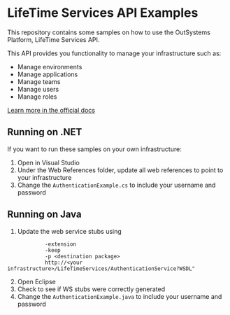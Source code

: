 # LifeTime Services API Examples

This repository contains some samples on how to use the OutSystems Platform, LifeTime Services API.

This API provides you functionality to manage your infrastructure such as:

 - Manage environments
 - Manage applications
 - Manage teams
 - Manage users
 - Manage roles

 [Learn more in the official docs](http://www.outsystems.com/help/servicestudio/9.0/default.htm#APIs/LifeTimeServices/Overview_of_LifeTime_Services_API.htm)


 ## Running on .NET

 If you want to run these samples on your own infrastructure:

1. Open in Visual Studio
2. Under the Web References folder, update all web references to point to your infrastructure
3. Change the  `AuthenticationExample.cs` to include your username and password



 ## Running on Java

1. Update the web service stubs using
```wsimport -d <destination folder> 
			-extension 
			-keep 
			-p <destination package> 
			http://<your infrastructure>/LifeTimeServices/AuthenticationService?WSDL" 
```
2. Open Eclipse
3. Check to see if WS stubs were correctly generated
4. Change the `AuthenticationExample.java` to include your username and password


